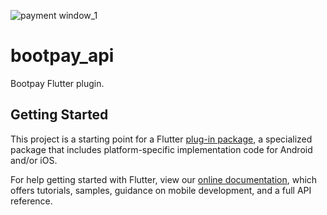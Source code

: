 ![payment window_1](https://docs.bootpay.co.kr/assets/deep/easy/2-0006cfc2d14afd078753986ab28d2ebc21e27feca8c33aba919eb8fee9ee55e5.png=200x)

# bootpay_api

Bootpay Flutter plugin.

## Getting Started

This project is a starting point for a Flutter
[plug-in package](https://flutter.dev/developing-packages/),
a specialized package that includes platform-specific implementation code for
Android and/or iOS.

For help getting started with Flutter, view our 
[online documentation](https://flutter.dev/docs), which offers tutorials, 
samples, guidance on mobile development, and a full API reference.
